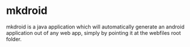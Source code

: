mkdroid
=======

mkdroid is a java application which will automatically generate an android application out of any web app, simply by pointing it at the webfiles root folder.
